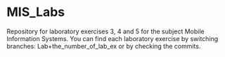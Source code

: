 # MIS_Labs
Repository for laboratory exercises 3, 4 and 5 for the subject Mobile Information Systems. You can find each laboratory exercise by switching branches: Lab+the_number_of_lab_ex or by checking the commits.
